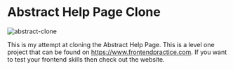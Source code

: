 # Abstract Help Page Clone

![abstract-clone](https://github.com/lenardatthebreakwater/abstract-help-page-clone/assets/142602437/78e91b25-c2dc-4097-8f05-8e332614070f)

This is my attempt at cloning the Abstract Help Page. This is a level one project that can be found on https://www.frontendpractice.com. If you want to test your frontend skills then check out the website.
